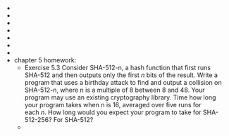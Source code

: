 -
-
-
-
-
-
-
- chapter 5 homework:
	- Exercise 5.3 Consider SHA-512-n, a hash function that first runs SHA-512 and then outputs only the first *n* bits of the result. Write a program that uses a birthday attack to find and output a collision on SHA-512-n, where n is a multiple of 8 between 8 and 48. Your program may use an existing cryptography library. Time how long your program takes when n is 16, averaged over five runs for each *n*. How long would you expect your program to take for SHA-512-256? For SHA-512?
	-